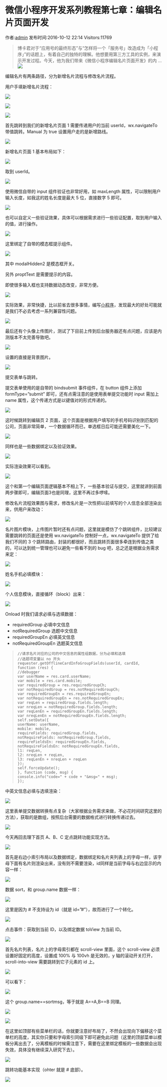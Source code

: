 # 微信小程序开发系列教程第七章：编辑名片页面开发 
作者:<a href="space-uid-1.html">admin</a>          发布时间:2016-10-12 22:14          Visitors:11769
> 博卡君对于“应用号的最终形态”与“怎样将一个「服务号」改造成为「小程序」”的话题上，有着自己的独特的理解。他想要用第三方工具的实例，来演示开发过程。今天，他为我们带来《微信小程序编辑名片页面开发》的内 ...
![](http://www.wxapp-union.com/data/attachment/portal/201610/12/222226vuwl9uwgwf94u9l2.jpg)

编辑名片有两条路径，分为新增名片流程与修改名片流程。

用户手填新增名片流程：

![](http://www.wxapp-union.com/data/attachment/portal/201610/12/222226ihu1g6ge8dyp6erf.jpeg)

![](http://www.wxapp-union.com/data/attachment/portal/201610/12/222227mnaktzhr32vh22ml.jpeg)

![](http://www.wxapp-union.com/data/attachment/portal/201610/12/222227gk7zirqmg4mtq5nd.jpeg)

首先跳转到我们的新增名片页面 1 需要传递用户的当前 userId，wx.navigateTo 带值跳转。Manual 为 true
设置用户走的是新增路线。

![](http://www.wxapp-union.com/data/attachment/portal/201610/12/222227b5fvfmebyb9mef5f.png)

新增名片页面 1 基本布局如下：

![](http://www.wxapp-union.com/data/attachment/portal/201610/12/222228d1orjncj4aazhxx0.png)

取到 userId。

![](http://www.wxapp-union.com/data/attachment/portal/201610/12/222228hffm0qspkp4pqe0k.png)

使用微信自带的 input 组件验证也非常好用，如 maxLength 属性，可以限制用户输入长度，如我这的姓名长度是最大 5 位，直接数字 5 即可。

![](http://www.wxapp-union.com/data/attachment/portal/201610/12/222228ki55ir05rrib6ijq.png)

也可以自定义一些验证效果，具体可以根据需求进行一些验证配置，取到用户输入的值，进行操作。

![](http://www.wxapp-union.com/data/attachment/portal/201610/12/222228c1abm2zq39axb2qm.png)

这里绑定了自带的模态框提示组件。

![](http://www.wxapp-union.com/data/attachment/portal/201610/12/222229gsr28zrulrtoe2rb.png)

其中 modalHidden2 是模态框开关。

另外 proptText 是需要提示的内容。

即使很多输入框也支持数据动态改变，非常方便。

![](http://www.wxapp-union.com/data/attachment/portal/201610/12/222229jx9kj9y87i0jcbc0.png)

实际效果，非常快捷，比以前省去很多事情，编写[小程序](http://www.wxapp-union.com/)，发现最大的好处可能就是我们不必去考虑一系列兼容性问题。

![](http://www.wxapp-union.com/data/attachment/portal/201610/12/222229gmmkgxzfgmrryr0g.jpeg)

最后还有个头像上传图片，测试了下目前上传到后台服务器还有点问题，应该是内测版本不太完善导致吧。

![](http://www.wxapp-union.com/data/attachment/portal/201610/12/222229p8xgy88wm68n8awf.png)

设置的直接是背景图片。

![](http://www.wxapp-union.com/data/attachment/portal/201610/12/222230hclvazggcv7ycayg.jpeg)

提交表单与跳转。

提交表单使用的是自带的 bindsubmit 事件组件，在 button 组件上添加 formType=”submit”
即可，还有点需注意的是使用表单提交功能时 input 需加上 name 属性，这个传递方式是以键值对的形式传递的。

![](http://www.wxapp-union.com/data/attachment/portal/201610/12/222230zdkly9cqvrklrqlk.jpeg)

这时候跳转到编辑页 2 页面，这个页面是根据用户填写的手机号码识别到匹配的公司，页面非常简单，一个数据循环而已，单选框日后可能还需要美化一下。

![](http://www.wxapp-union.com/data/attachment/portal/201610/12/222230m0sdy5xx5ze5og44.jpeg)

同样也是一些数据绑定以及验证效果。

![](http://www.wxapp-union.com/data/attachment/portal/201610/12/222230o79w8rizoo5aar5w.jpeg)

实际渲染效果可以看到。

![](http://www.wxapp-union.com/data/attachment/portal/201610/12/222231iqsfotjhbpjip0sq.jpeg)

这个和第一个编辑页面逻辑基本不相上下，一些基本验证与提交，这里就讲到前面两步骤即可，编辑页面3也是同理，这里不再过多啰嗦。

修改名片流程效果图与需求，修改名片是一次性把以前填写的个人信息全部渲染出来，供用户来改动：

![](http://www.wxapp-union.com/data/attachment/portal/201610/12/222231vosl55855jel7b55.jpeg)

名片图片模块，上传图片暂时还有点问题，这里就是模仿了个跳转组件，比较建议需要跳转的页面还是使用 wx.navigateTo
控制好一点，wx.navigateTo 提供了给我们不同的 3
个跳转路由，封装的都很好，而且跳转页面很多牵连到传值之类的，可以达到统一管理也可以避免一些看不到的 bug 吧，总之还是根据业务需求来定：

![](http://www.wxapp-union.com/data/attachment/portal/201610/12/222231ccny6r35cbscccv7.jpeg)

姓名手机必填模块：

![](http://www.wxapp-union.com/data/attachment/portal/201610/12/222231rdxxwq909x39jzri.jpeg)

个人信息模块，直接循环（block）出来：

![](http://www.wxapp-union.com/data/attachment/portal/201610/12/222231pnqbgi1sn2bui6p3.jpeg)

Onload 时我们请求必填与选填数据：  
* requiredGroup 必填中文信息  
* notRequiredGroup 选题中文信息  
* requiredGroupEn 必填英文信息  
* notRequiredGroupEn 选题英文信息

> ```  
> //请求名片对应的公司的中文信息的属性组数据，分为必填和选填  
> //选题项变量以 no 开头  
> requester.getOfflineCardInfoGroupFields(userId, cardId,  
> function (res) {  
> //debugger  
> var userName = res.card.userName;  
> var mobile = res.card.mobile;  
> var requiredGroup = res.requiredGroupCh;  
> var notRequiredGroup = res.notRequiredGroupCh;  
> var requiredGroupEn = res.requiredGroupEn;  
> var notRequiredGroupEn = res.notRequiredGroupEn;  
> var reqLen = requiredGroup.fields.length;  
> var nreqLen = notRequiredGroup.fields.length;  
> var reqLenEn = requiredGroupEn.fields.length;  
> var nreqLenEn = notRequiredGroupEn.fields.length;  
> self.setData({  
> userName: userName,  
> mobile: mobile,  
> requireFields: requiredGroup.fields,  
> notRequireFields: notRequiredGroup.fields,  
> requireFieldsEn: requiredGroupEn.fields,  
> notRequireFieldsEn: notRequiredGroupEn.fields,  
> l1: reqLen,  
> l2: nreqLen + reqLen,  
> l3: reqLenEn + nreqLen + reqLen  
> });  
> self.forceUpdate();  
> }, function (code, msg) {  
> console.info("code=" + code + "&msg=" + msg);  
> });  
> ```

中英文信息必填与选填渲染：

![](http://www.wxapp-union.com/data/attachment/portal/201610/12/222232zz87hhvcbw8jhvvb.jpeg)

这里表单提交数据转换有点复杂（大家根据业务需求来做，不必花时间研究这里的方法），获取的是数组，按照后台需要的数据格式进行转换传递过去。

![](http://www.wxapp-union.com/data/attachment/portal/201610/12/222232ztn89zenfe896e8f.jpeg)

今天再回去理下首页 A、B、C 定点跳转功能实现方法。

![](http://www.wxapp-union.com/data/attachment/portal/201610/12/222232zi0bt8y310fify7w.jpeg)

首先是右边小索引布局以及数据绑定，数据绑定和名片夹列表上的字母一样，该字母下面有名片则渲染出来，没有则不需要渲染，id同样是当前字母与右边显示的内容一样：

![](http://www.wxapp-union.com/data/attachment/portal/201610/12/222232auvkk2yz62ug1881.jpeg)

数据 sort，和 group.name 数据一样：

![](http://www.wxapp-union.com/data/attachment/portal/201610/12/222233s1xipu6u1tp6udz1.jpeg)

这里是因为 # 不支持设为 id（就是 id=”#”），故而进行了一个转化。

![](http://www.wxapp-union.com/data/attachment/portal/201610/12/222233plomvdzrz9r4rb4h.jpeg)

点击事件：获取到当前 ID，以及绑定数据 toView 为当前 ID。

![](http://www.wxapp-union.com/data/attachment/portal/201610/12/222233w5y5w1848wyp85wu.jpeg)

首先名片列表，名片上的字母索引都在 scroll-view 里面，这个 scroll-view 必须设置好固定的高度，设置成 100% 与 100vh
是无效的，y 轴的滚动开关打开，scroll-into-view 需要跳转到它子元素的 id 上。

![](http://www.wxapp-union.com/data/attachment/portal/201610/12/222233mm618fffpc8z7ph6.jpeg)

可以看下：

![](http://www.wxapp-union.com/data/attachment/portal/201610/12/222234s1gv0llnrxr415ix.jpeg)

这个 group.name==sortmsg，等于就是 A==A,B==B 同理。

![](http://www.wxapp-union.com/data/attachment/portal/201610/12/222234tgh78h7secgssgcj.jpeg)

![](http://www.wxapp-union.com/data/attachment/portal/201610/12/222234coxof1vef25qivz5.jpeg)

在这里如顶部有些菜单栏的话，你就要注意好布局了，不然会出现向下偏移这个菜单栏的高度，其实你只要和字母索引同级下即可避免此问题（这里的顶部菜单以模板分离出去了，分离模板的时候需注意下，需要在这里绑定模板的一些数据会出现失效，具体没有继续深入研究下去）。

![](http://www.wxapp-union.com/data/attachment/portal/201610/12/222234ud9k6pnxxx66d2kx.jpeg)

跳转功能基本实现（ohter 就是 # 底部）。

![](http://www.wxapp-union.com/data/attachment/portal/201610/12/222234ngaacnouu2que17c.jpeg)


